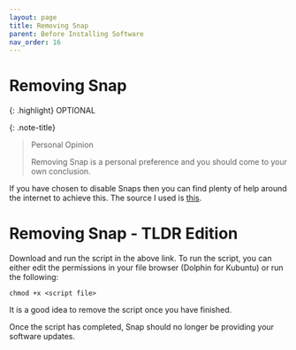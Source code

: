 ```yaml
---
layout: page
title: Removing Snap
parent: Before Installing Software
nav_order: 16
---
```

# Removing Snap

{: .highlight}
OPTIONAL

{: .note-title}
> Personal Opinion
>
> Removing Snap is a personal preference and you should come to your own conclusion.

If you have chosen to disable Snaps then you can find plenty of help around the internet to achieve this. The source I used is [this](https://gitlab.com/scripts94/kubuntu-get-rid-of-snap).

# Removing Snap - TLDR Edition
Download and run the script in the above link. To run the script, you can either edit the permissions in your file browser (Dolphin for Kubuntu) or run the following:

```
chmod +x <script file>
```

It is a good idea to remove the script once you have finished.

Once the script has completed, Snap should no longer be providing your software updates.